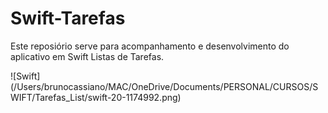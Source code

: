 # Swift-Tarefas

Este reposiório serve para acompanhamento e desenvolvimento do aplicativo em Swift Listas de Tarefas.

![Swift] (/Users/brunocassiano/MAC/OneDrive/Documents/PERSONAL/CURSOS/SWIFT/Tarefas_List/swift-20-1174992.png)

